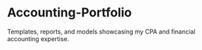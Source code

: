 # Accounting-Portfolio
Templates, reports, and models showcasing my CPA and financial accounting expertise.
